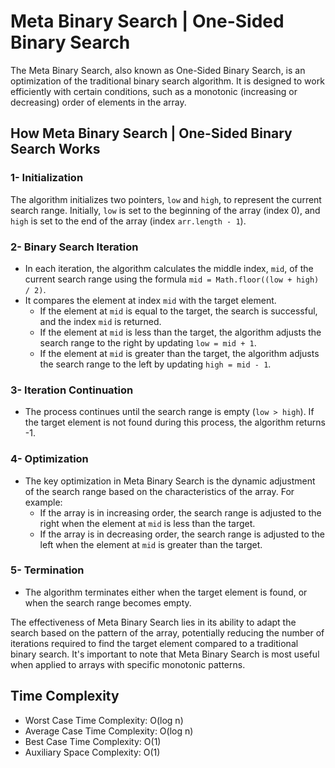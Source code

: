 # Meta Binary Search | One-Sided Binary Search

The Meta Binary Search, also known as One-Sided Binary Search, is an optimization of the traditional binary search algorithm. It is designed to work efficiently with certain conditions, such as a monotonic (increasing or decreasing) order of elements in the array.

## How Meta Binary Search | One-Sided Binary Search Works

### 1- Initialization

The algorithm initializes two pointers, `low` and `high`, to represent the current search range. Initially, `low` is set to the beginning of the array (index 0), and `high` is set to the end of the array (index `arr.length - 1`).

### 2- Binary Search Iteration

- In each iteration, the algorithm calculates the middle index, `mid`, of the current search range using the formula `mid = Math.floor((low + high) / 2)`.
- It compares the element at index `mid` with the target element.
  - If the element at `mid` is equal to the target, the search is successful, and the index `mid` is returned.
  - If the element at `mid` is less than the target, the algorithm adjusts the search range to the right by updating `low = mid + 1`.
  - If the element at `mid` is greater than the target, the algorithm adjusts the search range to the left by updating `high = mid - 1`.

### 3- Iteration Continuation

- The process continues until the search range is empty (`low > high`). If the target element is not found during this process, the algorithm returns -1.

### 4- Optimization

- The key optimization in Meta Binary Search is the dynamic adjustment of the search range based on the characteristics of the array. For example:
  - If the array is in increasing order, the search range is adjusted to the right when the element at `mid` is less than the target.
  - If the array is in decreasing order, the search range is adjusted to the left when the element at `mid` is greater than the target.

### 5- Termination

- The algorithm terminates either when the target element is found, or when the search range becomes empty.

The effectiveness of Meta Binary Search lies in its ability to adapt the search based on the pattern of the array, potentially reducing the number of iterations required to find the target element compared to a traditional binary search. It's important to note that Meta Binary Search is most useful when applied to arrays with specific monotonic patterns.

## Time Complexity

- Worst Case Time Complexity: O(log n)
- Average Case Time Complexity: O(log n)
- Best Case Time Complexity: O(1)
- Auxiliary Space Complexity: O(1)
